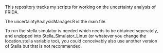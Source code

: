 This repository tracks my scripts for working on the uncertainty analysis of FRIDA.

The uncertaintyAnalysisManager.R is the main file.

To run the stella simulator is needed which needs to be obtained seperately, and unzipped into Stella_Simulator_Linux (or whatever you change the location.stella variable too), you could conceivably also use another version of Stella but that is not recommended.
